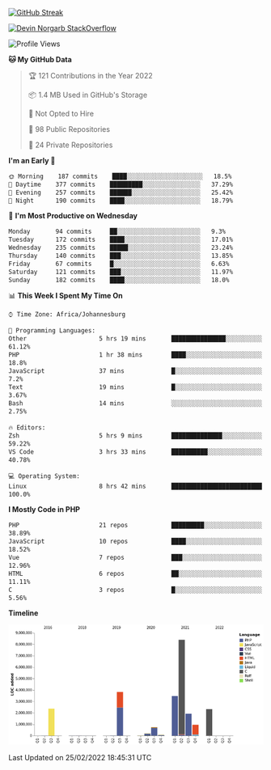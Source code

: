 
[![GitHub Streak](http://github-readme-streak-stats.herokuapp.com?user=DevinNorgarb&date_format=M%20j%5B%2C%20Y%5D)](https://git.io/streak-stats)


[![Devin Norgarb StackOverflow](https://github-readme-stackoverflow.vercel.app/?userID=4993755)](https://stackoverflow.com/users/4993755/devin-norgarb)

<!--START_SECTION:waka-->
![Profile Views](http://img.shields.io/badge/Profile%20Views-2-blue)

**🐱 My GitHub Data** 

> 🏆 121 Contributions in the Year 2022
 > 
> 📦 1.4 MB Used in GitHub's Storage 
 > 
> 🚫 Not Opted to Hire
 > 
> 📜 98 Public Repositories 
 > 
> 🔑 24 Private Repositories  
 > 
**I'm an Early 🐤** 

```text
🌞 Morning    187 commits    ████░░░░░░░░░░░░░░░░░░░░░   18.5% 
🌆 Daytime    377 commits    █████████░░░░░░░░░░░░░░░░   37.29% 
🌃 Evening    257 commits    ██████░░░░░░░░░░░░░░░░░░░   25.42% 
🌙 Night      190 commits    ████░░░░░░░░░░░░░░░░░░░░░   18.79%

```
📅 **I'm Most Productive on Wednesday** 

```text
Monday       94 commits     ██░░░░░░░░░░░░░░░░░░░░░░░   9.3% 
Tuesday      172 commits    ████░░░░░░░░░░░░░░░░░░░░░   17.01% 
Wednesday    235 commits    █████░░░░░░░░░░░░░░░░░░░░   23.24% 
Thursday     140 commits    ███░░░░░░░░░░░░░░░░░░░░░░   13.85% 
Friday       67 commits     █░░░░░░░░░░░░░░░░░░░░░░░░   6.63% 
Saturday     121 commits    ███░░░░░░░░░░░░░░░░░░░░░░   11.97% 
Sunday       182 commits    ████░░░░░░░░░░░░░░░░░░░░░   18.0%

```


📊 **This Week I Spent My Time On** 

```text
⌚︎ Time Zone: Africa/Johannesburg

💬 Programming Languages: 
Other                    5 hrs 19 mins       ███████████████░░░░░░░░░░   61.12% 
PHP                      1 hr 38 mins        ████░░░░░░░░░░░░░░░░░░░░░   18.8% 
JavaScript               37 mins             █░░░░░░░░░░░░░░░░░░░░░░░░   7.2% 
Text                     19 mins             █░░░░░░░░░░░░░░░░░░░░░░░░   3.67% 
Bash                     14 mins             ░░░░░░░░░░░░░░░░░░░░░░░░░   2.75%

🔥 Editors: 
Zsh                      5 hrs 9 mins        ██████████████░░░░░░░░░░░   59.22% 
VS Code                  3 hrs 33 mins       ██████████░░░░░░░░░░░░░░░   40.78%

💻 Operating System: 
Linux                    8 hrs 42 mins       █████████████████████████   100.0%

```

**I Mostly Code in PHP** 

```text
PHP                      21 repos            █████████░░░░░░░░░░░░░░░░   38.89% 
JavaScript               10 repos            ████░░░░░░░░░░░░░░░░░░░░░   18.52% 
Vue                      7 repos             ███░░░░░░░░░░░░░░░░░░░░░░   12.96% 
HTML                     6 repos             ██░░░░░░░░░░░░░░░░░░░░░░░   11.11% 
C                        3 repos             █░░░░░░░░░░░░░░░░░░░░░░░░   5.56%

```


**Timeline**

![Chart not found](https://raw.githubusercontent.com/DevinNorgarb/DevinNorgarb/main/charts/bar_graph.png) 


 Last Updated on 25/02/2022 18:45:31 UTC
<!--END_SECTION:waka-->

